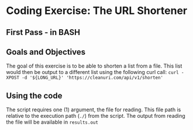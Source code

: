 # Coding Exercise: The URL Shortener

## First Pass - in BASH

## Goals and Objectives
The goal of this exercise is to be able to shorten a list from a file.
This list would then be output to a different list using the following curl call:
`curl -XPOST -d '${LONG_URL}' 'https://cleanuri.com/api/v1/shorten'`

## Using the code
The script requires one (1) argument, the file for reading.  This file path is relative to the execution path (`./`) from the script.
The output from reading the file will be available in `results.out`
